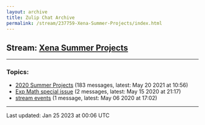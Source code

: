 ```yaml
---
layout: archive
title: Zulip Chat Archive
permalink: /stream/237759-Xena-Summer-Projects/index.html
---
```


## Stream: [Xena Summer Projects](https://leanprover-community.github.io/archive/stream/237759-Xena-Summer-Projects/index.html)
---

### Topics:

* [2020 Summer Projects](topic/2020.20Summer.20Projects.html) (183 messages, latest: May 20 2021 at 10:56)
* [Exp Math special issue](topic/Exp.20Math.20special.20issue.html) (2 messages, latest: May 15 2020 at 21:17)
* [stream events](topic/stream.20events.html) (1 message, latest: May 06 2020 at 17:02)

<hr><p>Last updated: Jan 25 2023 at 00:06 UTC</p>